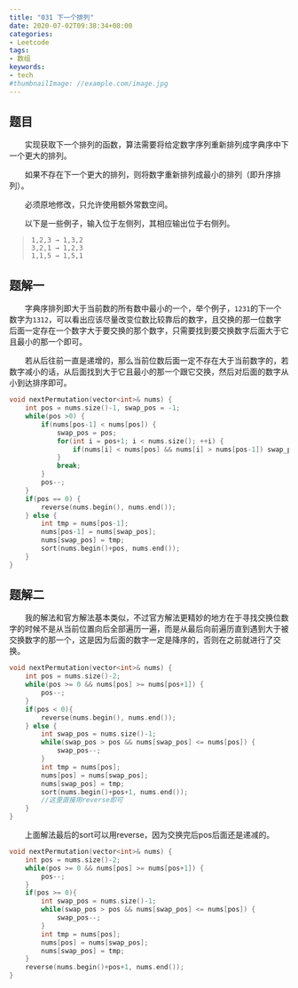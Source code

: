 ```yaml
---
title: "031 下一个排列"
date: 2020-07-02T09:38:34+08:00
categories:
- Leetcode
tags:
- 数组
keywords:
- tech
#thumbnailImage: //example.com/image.jpg
---
```


<!--more-->
## 题目
　　实现获取下一个排列的函数，算法需要将给定数字序列重新排列成字典序中下一个更大的排列。

　　如果不存在下一个更大的排列，则将数字重新排列成最小的排列（即升序排列）。

　　必须原地修改，只允许使用额外常数空间。

　　以下是一些例子，输入位于左侧列，其相应输出位于右侧列。

> `1,2,3 → 1,3,2`  
> `3,2,1 → 1,2,3`  
> `1,1,5 → 1,5,1`

## 题解一
　　字典序排列即大于当前数的所有数中最小的一个，举个例子，`1231`的下一个数字为`1312`，可以看出应该尽量改变位数比较靠后的数字，且交换的那一位数字后面一定存在一个数字大于要交换的那个数字，只需要找到要交换数字后面大于它且最小的那一个即可。

　　若从后往前一直是递增的，那么当前位数后面一定不存在大于当前数字的，若数字减小的话，从后面找到大于它且最小的那一个跟它交换，然后对后面的数字从小到达排序即可。

```cpp
void nextPermutation(vector<int>& nums) {
    int pos = nums.size()-1, swap_pos = -1;
    while(pos >0) {
        if(nums[pos-1] < nums[pos]) {
            swap_pos = pos;
            for(int i = pos+1; i < nums.size(); ++i) {
                if(nums[i] < nums[pos] && nums[i] > nums[pos-1]) swap_pos = i; //还要判断是否大于nums[pos-1]
            }
            break;
        }
        pos--;
    }
    if(pos == 0) {
        reverse(nums.begin(), nums.end());
    } else {
        int tmp = nums[pos-1];
        nums[pos-1] = nums[swap_pos];
        nums[swap_pos] = tmp;
        sort(nums.begin()+pos, nums.end());
    }
}
```

## 题解二
　　我的解法和官方解法基本类似，不过官方解法更精妙的地方在于寻找交换位数字的时候不是从当前位置向后全部遍历一遍，而是从最后向前遍历直到遇到大于被交换数字的那一个，这是因为后面的数字一定是降序的，否则在之前就进行了交换。

```cpp
void nextPermutation(vector<int>& nums) {
    int pos = nums.size()-2;
    while(pos >= 0 && nums[pos] >= nums[pos+1]) {
        pos--;
    }
    if(pos < 0){
        reverse(nums.begin(), nums.end());
    } else {
        int swap_pos = nums.size()-1;
        while(swap_pos > pos && nums[swap_pos] <= nums[pos]) {
            swap_pos--;
        }
        int tmp = nums[pos];
        nums[pos] = nums[swap_pos];
        nums[swap_pos] = tmp;
        sort(nums.begin()+pos+1, nums.end());
        //这里直接用reverse即可
    }
}
```

　　上面解法最后的sort可以用reverse，因为交换完后pos后面还是递减的。
```cpp
void nextPermutation(vector<int>& nums) {
    int pos = nums.size()-2;
    while(pos >= 0 && nums[pos] >= nums[pos+1]) {
        pos--;
    }
    if(pos >= 0){
        int swap_pos = nums.size()-1;
        while(swap_pos > pos && nums[swap_pos] <= nums[pos]) {
            swap_pos--;
        }
        int tmp = nums[pos];
        nums[pos] = nums[swap_pos];
        nums[swap_pos] = tmp;
    }
    reverse(nums.begin()+pos+1, nums.end());
}
```
